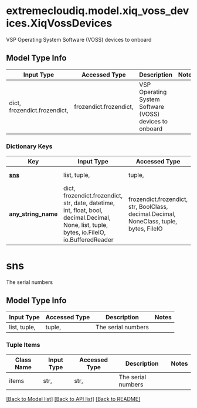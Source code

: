 # extremecloudiq.model.xiq_voss_devices.XiqVossDevices

VSP Operating System Software (VOSS) devices to onboard

## Model Type Info
Input Type | Accessed Type | Description | Notes
------------ | ------------- | ------------- | -------------
dict, frozendict.frozendict,  | frozendict.frozendict,  | VSP Operating System Software (VOSS) devices to onboard | 

### Dictionary Keys
Key | Input Type | Accessed Type | Description | Notes
------------ | ------------- | ------------- | ------------- | -------------
**[sns](#sns)** | list, tuple,  | tuple,  | The serial numbers | 
**any_string_name** | dict, frozendict.frozendict, str, date, datetime, int, float, bool, decimal.Decimal, None, list, tuple, bytes, io.FileIO, io.BufferedReader | frozendict.frozendict, str, BoolClass, decimal.Decimal, NoneClass, tuple, bytes, FileIO | any string name can be used but the value must be the correct type | [optional]

# sns

The serial numbers

## Model Type Info
Input Type | Accessed Type | Description | Notes
------------ | ------------- | ------------- | -------------
list, tuple,  | tuple,  | The serial numbers | 

### Tuple Items
Class Name | Input Type | Accessed Type | Description | Notes
------------- | ------------- | ------------- | ------------- | -------------
items | str,  | str,  | The serial numbers | 

[[Back to Model list]](../../README.md#documentation-for-models) [[Back to API list]](../../README.md#documentation-for-api-endpoints) [[Back to README]](../../README.md)

